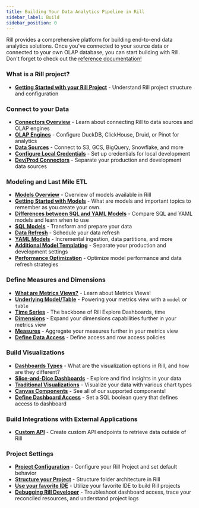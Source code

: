 ```yaml
---
title: Building Your Data Analytics Pipeline in Rill
sidebar_label: Build
sidebar_position: 0
---
```


Rill provides a comprehensive platform for building end-to-end data analytics solutions. Once you've connected to your source data or connected to your own OLAP database, you can start building with Rill. Don't forget to check out the [reference documentation!](/reference/project-files)

### What is a Rill project?
- [**Getting Started with your Rill Project**](/build/getting-started) - Understand Rill project structure and configuration

### Connect to your Data
- [**Connectors Overview**](/build/connectors) - Learn about connecting Rill to data sources and OLAP engines
- [**OLAP Engines**](/build/connectors/olap) - Configure DuckDB, ClickHouse, Druid, or Pinot for analytics
- [**Data Sources**](/build/connectors/data-source) - Connect to S3, GCS, BigQuery, Snowflake, and more
- [**Configure Local Credentials**](/build/connectors/credentials) - Set up credentials for local development
- [**Dev/Prod Connectors**](/build/connectors/templating) - Separate your production and development data sources 
  
### Modeling and Last Mile ETL
- [**Models Overview**](/build/models) - Overview of models available in Rill
- [**Getting Started with Models**](/build/models/models-101) - What are models and important topics to remember as you create your own.
- [**Differences between SQL and YAML Models**](/build/models/model-differences) - Compare SQL and YAML models and learn when to use 
- [**SQL Models**](/build/models/sql-models) - Transform and prepare your data
- [**Data Refresh**](/build/models/data-refresh) - Schedule your data refresh  
- [**YAML Models**](/build/models/model-differences#yaml-models) - Incremental ingestion, data partitions, and more
- [**Additional Model Templating**](/build/models/templating) - Separate your production and development settings 
- [**Performance Optimization**](/build/models/performance) - Optimize model performance and data refresh strategies

### Define Measures and Dimensions
- [**What are Metrics Views?**](/build/metrics-view/what-are-metrics-views) - Learn about Metrics Views!
- [**Underlying Model/Table**](/build/metrics-view/underlying-model) - Powering your metrics view with a `model` or `table`
- [**Time Series**](/build/metrics-view/time-series) - The backbone of Rill Explore Dashboards, time
- [**Dimensions**](/build/metrics-view/dimensions) - Expand your dimensions capabilities further in your metrics view
- [**Measures**](/build/metrics-view/measures) - Aggregate your measures further in your metrics view
- [**Define Data Access**](/build/metrics-view/security) - Define access and row access policies

### Build Visualizations
- [**Dashboards Types**](/build/dashboards/dashboards-101) - What are the visualization options in Rill, and how are they different?
- [**Slice-and-Dice Dashboards**](/build/dashboards/explore) - Explore and find insights in your data
- [**Traditional Visualizations**](/build/dashboards/canvas) - Visualize your data with various chart types
- [**Canvas Components**](/build/dashboards/canvas-widgets) - See all of our supported components!
- [**Define Dashboard Access**](/build/dashboards/customization#define-dashboard-access) - Set a SQL boolean query that defines access to dashboard

### Build Integrations with External Applications
- [**Custom API**](/build/custom-apis) - Create custom API endpoints to retrieve data outside of Rill

### Project Settings
- [**Project Configuration**](/build/project-configuration) - Configure your Rill Project and set default behavior
- [**Structure your Project**](/build/structure) - Structure folder architecture in Rill
- [**Use your favorite IDE**](/build/ide) - Utilize your favorite IDE to build Rill projects
- [**Debugging Rill Developer**](/build/debugging/trace-viewer) - Troubleshoot dashboard access, trace your reconciled resources, and understand project logs  